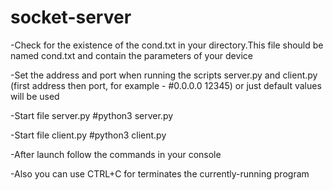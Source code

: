 # socket-server
-Check for the existence of the cond.txt in your directory.This file should be named cond.txt and contain the parameters of your device

-Set the address and port when running the scripts server.py and client.py (first address then port, for example - #0.0.0.0 12345) or just default values will be used

-Start file server.py #python3 server.py

-Start file client.py #python3 client.py

-After launch follow the commands in your console

-Also you can use CTRL+C for terminates the currently-running program
